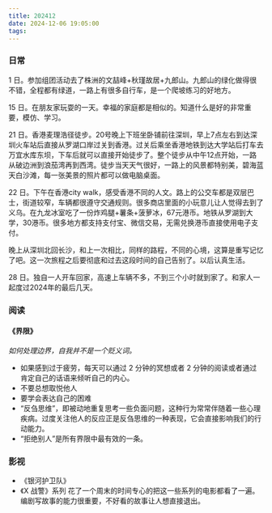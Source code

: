 ```yaml
---
title: 202412
date: 2024-12-06 19:05:00
tags:
---
```


### 日常

1 日。参加组团活动去了株洲的文喆峰+秋瑾故居+九郎山。九郎山的绿化做得很不错，全程都有绿道，一路上有很多自行车，是一个爬坡练习的好地方。

15 日。在朋友家玩耍的一天。幸福的家庭都是相似的。知道什么是好的非常重要，模仿、学习。

21 日。香港麦理浩径徒步。20号晚上下班坐卧铺前往深圳，早上7点左右到达深圳火车站后直接从罗湖口岸过关到香港。过关后乘坐香港地铁到达大学站后打车去万宜水库东坝，下车后就可以直接开始徒步了。整个徒步从中午12点开始，一路从破边洲到浪茄湾再到西湾。徒步当天天气很好，一路上的风景都特别美，碧海蓝天白沙滩，每一张美景的照片都可以做电脑桌面。

22 日。下午在香港city walk，感受香港不同的人文。路上的公交车都是双层巴士，街道较窄，车辆都很遵守交通规则。很多商店里面的小玩意儿让人觉得去到了义乌。在九龙冰室吃了一份炸鸡腿+薯条+菠萝冰，67元港币。地铁从罗湖到大学，30港币。很多地方都支持支付宝、微信交易，无需兑换港币直接使用电子支付。

晚上从深圳北回长沙，和上一次相比，同样的路程，不同的心境，这算是重写记忆了吧。这一次旅程之后要彻底和过去这段时间的自己告别了。以后认真生活。

28 日。独自一人开车回家，高速上车辆不多，不到三个小时就到家了。和家人一起度过2024年的最后几天。

### 阅读

#### 《界限》

_如何处理边界，自我并不是一个贬义词。_

- 如果感到过于疲劳，每天可以通过 2 分钟的冥想或者 2 分钟的阅读或者通过肯定自己的话语来倾听自己的内心。
- 不要总想取悦他人
- 要学会表达自己的困难
- “反刍思维”，即被动地重复思考一些负面问题，这种行为常常伴随着一些心理疾病。过度关注他人的反应正是反刍思维的一种表现，它会直接影响我们的行动能力。
- “拒绝别人”是所有界限中最有效的一条。

### 影视

- 《银河护卫队》
- 《X 战警》系列 花了一个周末的时间专心的把这一些系列的电影都看了一遍。编剧写故事的能力很重要，不好看的故事让人想直接退出。
